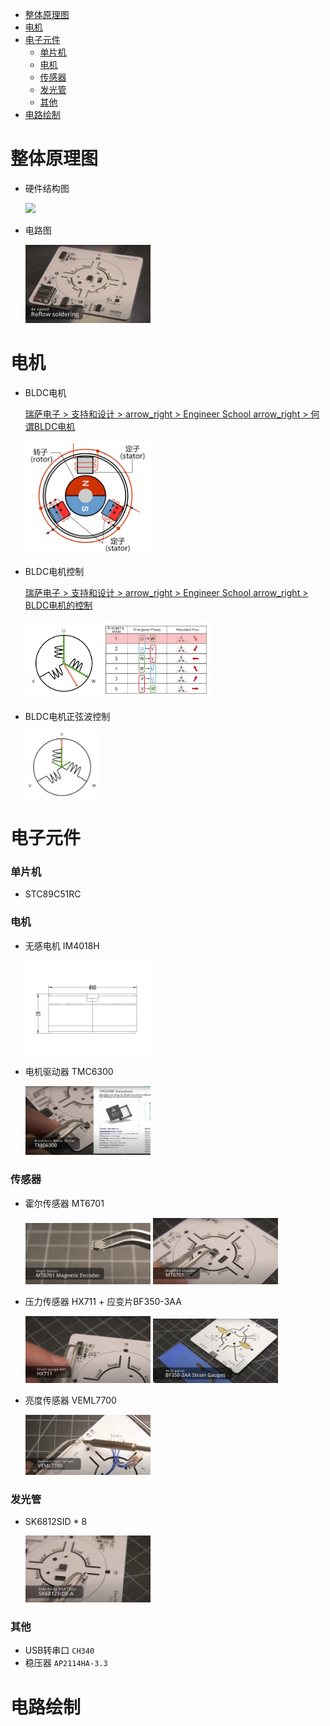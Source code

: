 
- [整体原理图](#整体原理图)
- [电机](#电机)
- [电子元件](#电子元件)
    - [单片机](#单片机)
    - [电机](#电机-1)
    - [传感器](#传感器)
    - [发光管](#发光管)
    - [其他](#其他)
- [电路绘制](#电路绘制)


# 整体原理图

- 硬件结构图

    <img src="./structure.gif" width=200>

- 电路图

    <img src="./full_screen.png" width=200>

# 电机

- BLDC电机

    [瑞萨电子 > 支持和设计 > arrow_right > Engineer School arrow_right > 何谓BLDC电机](https://www.renesas.cn/cn/zh/support/engineer-school/brushless-dc-motor-01-overview?__utma=65695400.793764067.1623331144.1623331591.1623331591.1&__utmb=65695400.0.10.1623331591&__utmc=65695400&__utmx=-&__utmz=65695400.1623331591.1.1.utmcsr=(direct)%7Cutmccn=(direct)%7Cutmcmd=(none)&__utmv=-&__utmk=188466671?__utma=65695400.793764067.1623331144.1623331591.1623331591.1&__utmb=65695400.0.10.1623331591&__utmc=65695400&__utmx=-&__utmz=65695400.1623331591.1.1.utmcsr=(direct)%7Cutmccn=(direct)%7Cutmcmd=(none)&__utmv=-&__utmk=188466671)


    <img src="./bldc_motor.gif" width=200>

- BLDC电机控制

     [瑞萨电子 > 支持和设计 > arrow_right > Engineer School arrow_right > BLDC电机的控制](https://www.renesas.cn/cn/zh/support/engineer-school/brushless-dc-motor-02-inverter-pmw)

    <img src="./bldc_motor_control.gif" width=300>


- BLDC电机正弦波控制

    <img src="./bldc_motor_sin.gif" width=120>


# 电子元件

### 单片机

- STC89C51RC

### 电机

- 无感电机 IM4018H

    <img src="./Motor_IM4018H_size.jpg" width=200>

- 电机驱动器 TMC6300
 
     <img src="./TMC6300.png" width=200>

### 传感器

- 霍尔传感器 MT6701

     <img src="./MT6701.png" width=200>


     <img src="./MT6701(1).png" width=200>


- 压力传感器 HX711 + 应变片BF350-3AA

     <img src="./HX711.png" width=200>

     <img src="./BF350-3AA_Strain_Gauges.png" width=200>


- 亮度传感器 VEML7700

     <img src="./VEML7700.png" width=200>


### 发光管

- SK6812SID * 8

     <img src="./SK6812SID.png" width=200>

### 其他

- USB转串口 `CH340`
- 稳压器 `AP2114HA-3.3`

# 电路绘制

